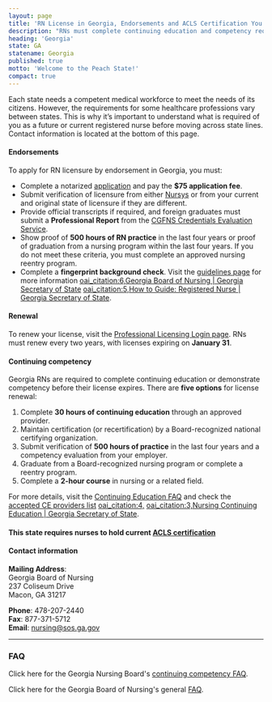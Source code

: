 ```yaml
---
layout: page
title: 'RN License in Georgia, Endorsements and ACLS Certification You Need'
description: "RNs must complete continuing education and competency requirements. Be sure to complete the continuing education requirements before January 31 if your license expires in that month."
heading: 'Georgia'
state: GA
statename: Georgia
published: true
motto: 'Welcome to the Peach State!'
compact: true
---
```


Each state needs a competent medical workforce to meet the needs of its citizens. However, the requirements for some healthcare professions vary between states. This is why it’s important to understand what is required of you as a future or current registered nurse before moving across state lines. Contact information is located at the bottom of this page.

#### Endorsements

To apply for RN licensure by endorsement in Georgia, you must:

- Complete a notarized [application](https://sos.ga.gov/sites/default/files/forms/38%20Application%20-%20LPN%20Licensure%20by%20Endorsement.pdf) and pay the **$75 application fee**.
- Submit verification of licensure from either [Nursys](https://www.nursys.com/) or from your current and original state of licensure if they are different. 
- Provide official transcripts if required, and foreign graduates must submit a **Professional Report** from the [CGFNS Credentials Evaluation Service](https://www.cgfns.org/).
- Show proof of **500 hours of RN practice** in the last four years or proof of graduation from a nursing program within the last four years. If you do not meet these criteria, you must complete an approved nursing reentry program.
- Complete a **fingerprint background check**. Visit the [guidelines page](https://sos.ga.gov/sites/default/files/forms/38%20Guidelines%20-%20Nursing%20-%20Fingerprint%20Background%20Check%20Instructions.pdf) for more information [oai_citation:6,Georgia Board of Nursing | Georgia Secretary of State](https://sos.ga.gov/georgia-board-nursing) [oai_citation:5,How to Guide: Registered Nurse | Georgia Secretary of State](https://sos.ga.gov/how-to-guide/how-guide-registered-nurse).

#### Renewal

To renew your license, visit the [Professional Licensing Login page](https://secure.sos.state.ga.us/mylicense/Login.aspx?process=app). RNs must renew every two years, with licenses expiring on **January 31**.

#### Continuing competency

Georgia RNs are required to complete continuing education or demonstrate competency before their license expires. There are **five options** for license renewal:

1. Complete **30 hours of continuing education** through an approved provider.
2. Maintain certification (or recertification) by a Board-recognized national certifying organization.
3. Submit verification of **500 hours of practice** in the last four years and a competency evaluation from your employer.
4. Graduate from a Board-recognized nursing program or complete a reentry program.
5. Complete a **2-hour course** in nursing or a related field.

For more details, visit the [Continuing Education FAQ](https://sos.ga.gov/page/nursing-continuing-education) and check the [accepted CE providers list](https://sos.ga.gov/sites/default/files/forms/38%20Reference%20-%20Accepted%20CE%20Providers.pdf) [oai_citation:4,](https://sos.ga.gov/sites/default/files/forms/38%20Reference%20-%20Continuing%20Education%20Packet.pdf) [oai_citation:3,Nursing Continuing Education | Georgia Secretary of State](https://sos.ga.gov/page/nursing-continuing-education).

#### This state requires nurses to hold current [ACLS certification](https://www.acls.net/georgia-acls-pals-bls)

#### Contact information

**Mailing Address**:  
Georgia Board of Nursing  
237 Coliseum Drive  
Macon, GA 31217  

**Phone**: 478-207-2440  
**Fax**: 877-371-5712  
**Email**: <nursing@sos.ga.gov>

---

### FAQ

Click here for the Georgia Nursing Board's [continuing competency FAQ](https://sos.ga.gov/sites/default/files/forms/38%20Reference%20-%20Continuing%20Education%20Information%20FAQ.pdf).

Click here for the Georgia Board of Nursing's general [FAQ](https://sos.ga.gov/page/faqs-nursing).
